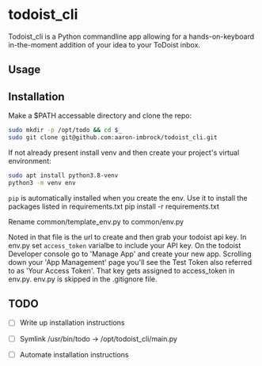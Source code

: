 # todoist_cli

Todoist_cli is a Python commandline app allowing for a hands-on-keyboard in-the-moment addition of your idea to your ToDoist inbox.

## Usage



## Installation

Make a $PATH accessable directory and clone the repo:
```bash
sudo mkdir -p /opt/todo && cd $_
sudo git clone git@github.com:aaron-imbrock/todoist_cli.git
```

If not already present install venv and then create your project's virtual environment:
```bash
sudo apt install python3.8-venv
python3 -m venv env
```

`pip` is automatically installed when you create the env. Use it to install the packages listed in requirements.txt 
 pip install -r requirements.txt

Rename common/template_env.py to common/env.py 

Noted in that file is the url to create and then grab your todoist api key. In env.py set `access_token` varialbe to include your API key.
On the todoist Developer console go to 'Manage App' and create your new app. Scrolling down your 'App Management' page you'll see the Test Token also referred to as 'Your Access Token'. That key gets assigned to access_token in env.py. env.py is skipped in the .gitignore file.

## TODO

- [ ] Write up installation instructions
- [ ] Symlink /usr/bin/todo -> /opt/todoist_cli/main.py
- [ ] Automate installation instructions

